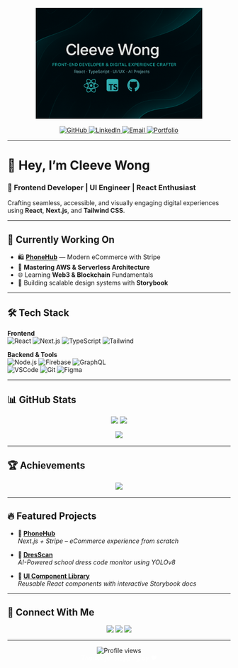 <!-- Elegant GitHub Banner -->
<!-- Header -->
<p align="center">
  <img src="header.png" alt="Cleeve Wong - Frontend Developer" style="max-width: 100%; height: auto; max-height: 250px;" />
</p>

<!-- Social Links -->
<p align="center">
  <a href="https://github.com/CleevePhilip">
    <img src="https://img.shields.io/badge/GitHub-1a1b41?style=for-the-badge&logo=github&logoColor=00FFE7" alt="GitHub">
  </a>
  <a href="https://www.linkedin.com/in/cleeve-philip-wong-251b33279/">
    <img src="https://img.shields.io/badge/LinkedIn-1a1b41?style=for-the-badge&logo=linkedin&logoColor=00FFE7" alt="LinkedIn">
  </a>
  <a href="mailto:cleevephilip.wong@hcdc.edu.ph">
    <img src="https://img.shields.io/badge/Email-1a1b41?style=for-the-badge&logo=gmail&logoColor=FF4CC4" alt="Email">
  </a>
  <a href="https://portfoliocleeve.vercel.app">
    <img src="https://img.shields.io/badge/Portfolio-1a1b41?style=for-the-badge&logo=aboutdotme&logoColor=00FFE7" alt="Portfolio">
  </a>
</p>

---

# 👋 Hey, I’m Cleeve Wong  
### 🎯 Frontend Developer | UI Engineer | React Enthusiast  

Crafting seamless, accessible, and visually engaging digital experiences using **React**, **Next.js**, and **Tailwind CSS**.

---

## 🚧 Currently Working On  
- 🛍 **[PhoneHub](https://github.com/CleevePhilip/PhoneHub)** — Modern eCommerce with Stripe  
- 🧠 **Mastering AWS & Serverless Architecture**  
- 🌐 Learning **Web3 & Blockchain** Fundamentals  
- 🧩 Building scalable design systems with **Storybook**

---

## 🛠 Tech Stack

**Frontend**  
![React](https://img.shields.io/badge/-React-1a1b41?style=for-the-badge&logo=react&logoColor=00FFE7)
![Next.js](https://img.shields.io/badge/-Next.js-1a1b41?style=for-the-badge&logo=nextdotjs&logoColor=00FFE7)
![TypeScript](https://img.shields.io/badge/-TypeScript-1a1b41?style=for-the-badge&logo=typescript&logoColor=00FFE7)
![Tailwind](https://img.shields.io/badge/-TailwindCSS-1a1b41?style=for-the-badge&logo=tailwindcss&logoColor=00FFE7)

**Backend & Tools**  
![Node.js](https://img.shields.io/badge/-Node.js-1a1b41?style=for-the-badge&logo=nodedotjs&logoColor=00FFE7)
![Firebase](https://img.shields.io/badge/-Firebase-1a1b41?style=for-the-badge&logo=firebase&logoColor=FF4CC4)
![GraphQL](https://img.shields.io/badge/-GraphQL-1a1b41?style=for-the-badge&logo=graphql&logoColor=FF4CC4)  
![VSCode](https://img.shields.io/badge/-VS_Code-1a1b41?style=for-the-badge&logo=visualstudiocode&logoColor=00FFE7)
![Git](https://img.shields.io/badge/-Git-1a1b41?style=for-the-badge&logo=git&logoColor=FF4CC4)
![Figma](https://img.shields.io/badge/-Figma-1a1b41?style=for-the-badge&logo=figma&logoColor=FF4CC4)

---

## 📊 GitHub Stats  
<p align="center">
  <img src="https://github-readme-stats.vercel.app/api?username=CleevePhilip&show_icons=true&theme=radical&hide_border=true&bg_color=1a1b41&title_color=00FFE7&icon_color=FF4CC4&text_color=FFFFFF" width="48%" />
  <img src="https://github-readme-streak-stats.herokuapp.com/?user=CleevePhilip&theme=radical&hide_border=true&background=1a1b41&stroke=FF4CC4&ring=00FFE7&fire=FF4CC4&currStreakNum=FFFFFF" width="48%" />
</p>
<p align="center">
  <img src="https://github-readme-stats.vercel.app/api/top-langs/?username=CleevePhilip&layout=compact&theme=radical&hide_border=true&bg_color=1a1b41&title_color=00FFE7&text_color=FFFFFF" width="48%"/>
</p>

---

## 🏆 Achievements  
<p align="center">
  <img src="https://github-profile-trophy.vercel.app/?username=CleevePhilip&theme=radical&no-frame=true&title_color=00FFE7&icon_color=FF4CC4&row=2&column=4" />
</p>

---

## 🔥 Featured Projects

- **📱 [PhoneHub](https://github.com/CleevePhilip/PhoneHub)**  
  *Next.js + Stripe – eCommerce experience from scratch*

- **🧠 [DresScan](https://github.com/CleevePhilip/DresScan)**  
  *AI-Powered school dress code monitor using YOLOv8*

- **🎨 [UI Component Library](https://github.com/CleevePhilip/ui-library)**  
  *Reusable React components with interactive Storybook docs*

---

## 💬 Connect With Me

<p align="center">
  <a href="mailto:cleevephilip.wong@hcdc.edu.ph"><img src="https://img.shields.io/badge/Email-1a1b41?style=for-the-badge&logo=gmail&logoColor=FF4CC4" /></a>
  <a href="https://portfoliocleeve.vercel.app"><img src="https://img.shields.io/badge/Portfolio-1a1b41?style=for-the-badge&logo=aboutdotme&logoColor=00FFE7" /></a>
  <a href="https://www.buymeacoffee.com/yourusername"><img src="https://img.shields.io/badge/BuyMeCoffee-1a1b41?style=for-the-badge&logo=buymeacoffee&logoColor=FF4CC4" /></a>
</p>

---

<p align="center">
  <img src="https://komarev.com/ghpvc/?username=CleevePhilip&color=00FFE7&style=flat" alt="Profile views"/>
  <br/>
  <i style="color:#FFFFFF">Thanks for stopping by ❤️</i>
</p>
